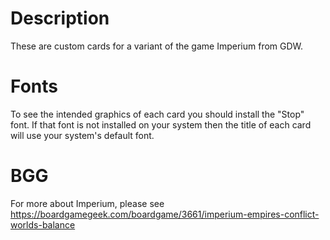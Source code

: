 # Description

These are custom cards for a variant of the game Imperium from GDW.

# Fonts

To see the intended graphics of each card you should install the "Stop" font. If that font is not installed on your system then the title of each card will use your system's default font.

# BGG

For more about Imperium, please see https://boardgamegeek.com/boardgame/3661/imperium-empires-conflict-worlds-balance
